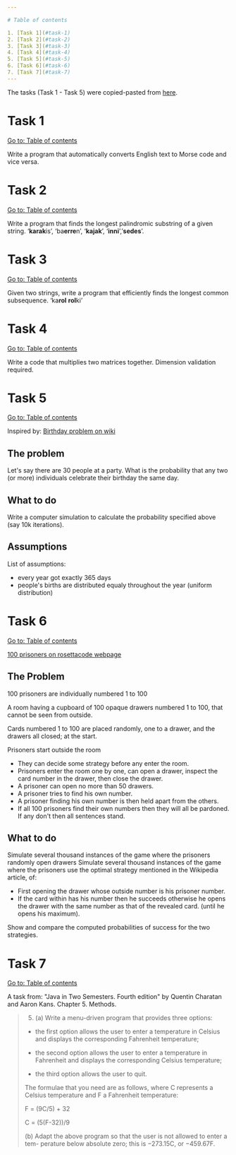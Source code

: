 ```yaml
---

# Table of contents

1. [Task 1](#task-1)
2. [Task 2](#task-2)
3. [Task 3](#task-3)
4. [Task 4](#task-4)
5. [Task 5](#task-5)
6. [Task 6](#task-6)
7. [Task 7](#task-7)
---
```


The tasks (Task 1 - Task 5) were copied-pasted from [here](https://github.com/b-lukaszuk/haskell_luzne_zadanka/tree/master/part4_24_06_2021).

# Task 1

[Go to: Table of contents](#table-of-contents)

Write a program that automatically converts English text to Morse code and vice versa.

# Task 2

[Go to: Table of contents](#table-of-contents)

Write a program that finds the longest palindromic substring of a given string. ‘**karak**is’, ‘ba**erre**n’, ‘**kajak**’, ‘**inni**’,’**sedes**’.

# Task 3

[Go to: Table of contents](#table-of-contents)

Given two strings, write a program that efficiently finds the longest common subsequence. ‘ka**rol** **rol**ki’

# Task 4

[Go to: Table of contents](#table-of-contents)

Write a code that multiplies two matrices together. Dimension validation required.

# Task 5

[Go to: Table of contents](#table-of-contents)

Inspired by: [Birthday problem on wiki](https://en.wikipedia.org/wiki/Birthday_problem)

## The problem

Let's say there are 30 people at a party. What is the probability that any two (or more) individuals celebrate their birthday the same day.

## What to do

Write a computer simulation to calculate the probability specified above (say 10k iterations).

## Assumptions

List of assumptions:
+ every year got exactly 365 days
+ people's births are distributed equaly throughout the year (uniform distribution)

# Task 6

[Go to: Table of contents](#table-of-contents)

[100 prisoners on rosettacode webpage](https://rosettacode.org/wiki/100_prisoners)

## The Problem

100 prisoners are individually numbered 1 to 100

A room having a cupboard of 100 opaque drawers numbered 1 to 100, that cannot be seen from outside.

Cards numbered 1 to 100 are placed randomly, one to a drawer, and the drawers all closed; at the start.

Prisoners start outside the room
- They can decide some strategy before any enter the room.
- Prisoners enter the room one by one, can open a drawer, inspect the card number in the drawer, then close the drawer.
- A prisoner can open no more than 50 drawers.
- A prisoner tries to find his own number.
- A prisoner finding his own number is then held apart from the others.
- If all 100 prisoners find their own numbers then they will all be pardoned. If any don't then all sentences stand.

## What to do

Simulate several thousand instances of the game where the prisoners randomly open drawers
Simulate several thousand instances of the game where the prisoners use the optimal strategy mentioned in the Wikipedia article, of:
- First opening the drawer whose outside number is his prisoner number.
- If the card within has his number then he succeeds otherwise he opens the drawer with the same number as that of the revealed card. (until he opens his maximum).

Show and compare the computed probabilities of success for the two strategies.

# Task 7

[Go to: Table of contents](#table-of-contents)

A task from: "Java in Two Semesters. Fourth edition" by Quentin Charatan and Aaron Kans.
Chapter 5. Methods.

> 5. (a) Write a menu-driven program that provides three options:
>
> - the first option allows the user to enter a temperature in Celsius and displays
> the corresponding Fahrenheit temperature;
>
> - the second option allows the user to enter a temperature in Fahrenheit and
> displays the corresponding Celsius temperature;
>
> - the third option allows the user to quit.
>
> The formulae that you need are as follows, where C represents a Celsius temperature
> and F a Fahrenheit temperature:
>
> F = (9C/5) + 32
>
> C = (5(F-32))/9
>
> (b) Adapt the above program so that the user is not allowed to enter a tem-
> perature below absolute zero; this is −273.15C, or −459.67F.

